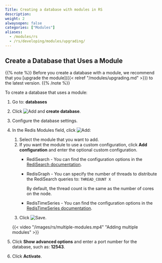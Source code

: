 ```yaml
---
Title: Creating a database with modules in RS
description:
weight: 2
alwaysopen: false
categories: ["Modules"]
aliases:
  - /modules/rs
  - /rs/developing/modules/upgrading/
---
```


## Create a Database that Uses a Module

{{% note %}}
Before you create a database with a module,
we recommend that you [upgrade the module]({{< relref "/modules/upgrading.md" >}}) to the latest version.
{{% /note %}}

To create a database that uses a module:

1. Go to: **databases**
1. Click ![Add](/images/rs/icon_add.png#no-click "Add") and **create database**.
1. Configure the database settings.
1. In the Redis Modules field, click ![Add](/images/rs/icon_add.png#no-click "Add"):
    1. Select the module that you want to add.
    1. If you want the module to use a custom configuration, click **Add configuration** and enter the optional custom configuration.
        - RediSearch - You can find the configuration options in the [RediSearch documentation](https://oss.redislabs.com/redisearch/Configuring.html#redisearch_configuration_options).
        - RedisGraph - You can specify the number of threads to distribute the RediSearch queries to: `THREAD_COUNT X`

            By default, the thread count is the same as the number of cores on the node.
        - RedisTimeSeries - You can find the configuration options in the [RedisTimeSeries documentation](https://oss.redislabs.com/redistimeseries/configuration/#redistimeseries-configuration-options).
    1. Click ![Save](/images/rs/icon_save.png#no-click "Save").

    {{< video "/images/rs/multiple-modules.mp4" "Adding multiple modules" >}}

1. Click **Show advanced options** and enter a port number for the database, such as: **12543**.
1. Click **Activate**.
